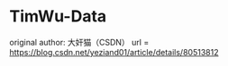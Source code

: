 # TimWu-Data
original author: 大奸猫（CSDN）
url = https://blog.csdn.net/yeziand01/article/details/80513812
